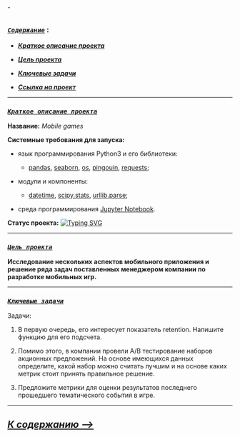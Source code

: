 ###### -

### [***`Coдержание`***](#-) :<br>

 - [***Краткое описание проекта***](#Краткое-описание-проекта)
 

 - [***Цель проекта***](#Цель-проекта)
 
  
 - [***Ключевые задачи***](#Ключевые-задачи)
 

 - [***Ссылка на проект***](https://github.com/IvanoVladimir/karpov_courses/blob/5063d3303f6aca0de2f514571f09daf36a68793b/Final_project/Mobile_games.ipynb 'Ссылка на проект')

---

### [***`Краткое описание проекта`***](#-)<br>


**Название:** *Mobile games*

**Системные требования для запуска:**

 * язык программирования Python3 и его библиотеки:

    + [pandas](https://pandas.pydata.org/), [seaborn](https://seaborn.pydata.org/), [os](https://docs.python.org/3/library/os.html), [pingouin](https://pingouin-stats.org/build/html/index.html), [requests](https://requests.readthedocs.io/en/latest/index.html);

* модули и компоненты:

    + [datetime](https://docs.python.org/3/library/datetime.html), [scipy.stats](https://docs.scipy.org/doc/scipy/reference/stats.html), [urllib.parse](https://docs.python.org/3/library/urllib.parse.html); 

* среда программирования [Jupyter Notebook](https://jupyter.org/).

**Статус проекта:**  [![Typing SVG](https://readme-typing-svg.demolab.com?font=Fira+Code&weight=150&size=13&duration=2000&pause=2000&color=00FF8E&background=045BFF00&vCenter=true&width=100&height=10&lines=%D0%97%D0%B0%D0%B2%D0%B5%D1%80%D1%88%D1%91%D0%BD)](https://git.io/typing-svg)

---

### [***`Цель проекта`***](#-)<br>
 
 
**Исследование нескольких аспектов мобильного приложения и решение ряда задач поставленных менеджером компании по разработке мобильных игр.**

---

### [***`Ключевые задачи`***](#-)<br>
 
 
Задачи:

1. В первую очередь, его интересует показатель retention. Напишите функцию для его подсчета.

2. Помимо этого, в компании провели A/B тестирование наборов акционных предложений. На основе имеющихся данных определите, какой набор можно считать лучшим и на основе каких метрик стоит принять правильное решение.

3. Предложите метрики для оценки результатов последнего прошедшего тематического события в игре.

---

## [***К содержанию -->***](#-)<br>
